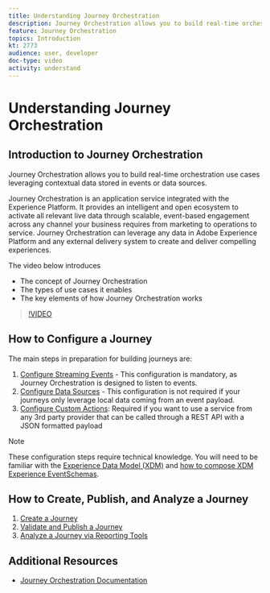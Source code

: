```yaml
---
title: Understanding Journey Orchestration
description: Journey Orchestration allows you to build real-time orchestration use cases leveraging contextual data stored in events or data sources
feature: Journey Orchestration
topics: Introduction
kt: 2773
audience: user, developer
doc-type: video
activity: understand
---
```


# Understanding Journey Orchestration

## Introduction to Journey Orchestration

Journey Orchestration allows you to build real-time orchestration use cases leveraging contextual data stored in events or data sources.

Journey Orchestration is an application service integrated with the Experience Platform. It provides an intelligent and open ecosystem to activate all relevant live data through scalable, event-based engagement across any channel your business requires from marketing to operations to service. Journey Orchestration can leverage any data in Adobe Experience Platform and any external delivery system to create and deliver compelling experiences.

The video below introduces

* The concept of Journey Orchestration
* The types of use cases it enables
* The key elements of how Journey Orchestration works

>[!VIDEO](https://video.tv.adobe.com/v/29307?quality=12)

## How to Configure a Journey

The main steps in preparation for building journeys are:

1. [Configure Streaming Events](/help/journey-orchestration/configure-streaming-events.md) - This configuration is mandatory, as Journey Orchestration is designed to listen to events.
2. [Configure Data Sources](/help/journey-orchestration/configure-data-sources.md) - This configuration is not required if your journeys only leverage local data coming from an event payload.
3. [Configure Custom Actions](/help/journey-orchestration/configure-actions.md): Required if you want to use a service from any 3rd party provider that can be called through a REST API with a JSON formatted payload

>[!NOTE]
>These configuration steps require technical knowledge. You will need to be familiar with the [Experience Data Model (XDM)](/help/schemas/understanding-the-xdm-system-and-experience-data-model.md) and [how to compose XDM Experience EventSchemas](/help/schemas/create-your-first-schema-with-out-of-the-box-components.md).

## How to Create, Publish, and Analyze a Journey

1. [Create a Journey](/help/journey-orchestration/create-a-journey.md)
2. [Validate and Publish a Journey](/help/journey-orchestration/validate-and-publish-a-journey.md)
3. [Analyze a Journey via Reporting Tools](/help/journey-orchestration/reporting.md)

## Additional Resources

* [Journey Orchestration Documentation](https://docs.adobe.com/content/help/en/journeys/using/journey-orchestration-home.html)
